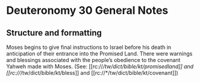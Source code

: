 # Deuteronomy 30 General Notes
## Structure and formatting

Moses begins to give final instructions to Israel before his death in anticipation of their entrance into the Promised Land. There were warnings and blessings associated with the people’s obedience to the covenant Yahweh made with Moses. (See: [[rc://*/tw/dict/bible/kt/promisedland]] and [[rc://*/tw/dict/bible/kt/bless]] and [[rc://*/tw/dict/bible/kt/covenant]])